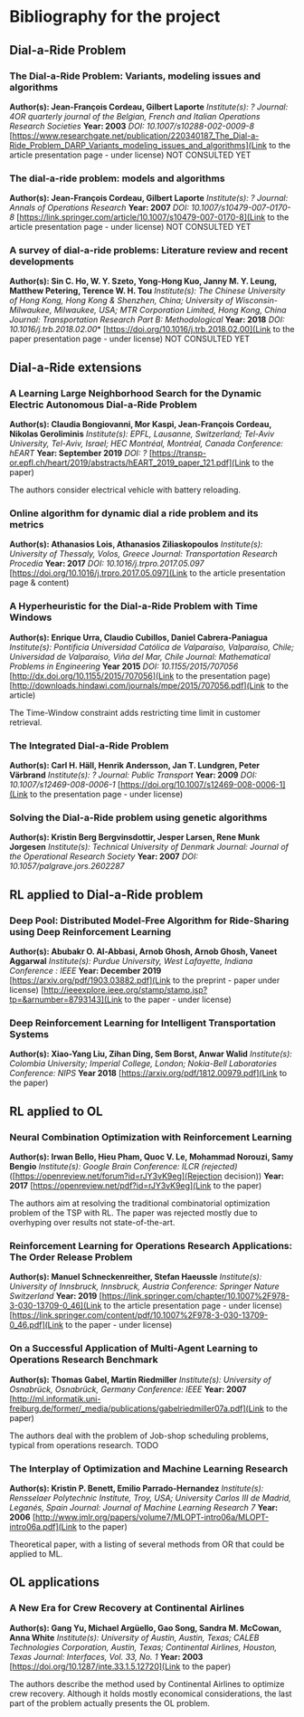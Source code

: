 # Bibliography for the project

## Dial-a-Ride Problem

### The Dial-a-Ride Problem: Variants, modeling issues and algorithms
**Author(s): Jean-François Cordeau, Gilbert Laporte**
*Institute(s): ?*
*Journal: 4OR quarterly journal of the Belgian, French and Italian Operations Research Societies*
**Year: 2003**
*DOI: 10.1007/s10288-002-0009-8*
[https://www.researchgate.net/publication/220340187_The_Dial-a-Ride_Problem_DARP_Variants_modeling_issues_and_algorithms](Link to the article presentation page - under license)
NOT CONSULTED YET

### The dial-a-ride problem: models and algorithms
**Author(s): Jean-François Cordeau, Gilbert Laporte**
*Institute(s): ?*
*Journal: Annals of Operations Research*
**Year: 2007**
*DOI:  10.1007/s10479-007-0170-8*
[https://link.springer.com/article/10.1007/s10479-007-0170-8](Link to the article presentation page - under license)
NOT CONSULTED YET

### A survey of dial-a-ride problems: Literature review and recent developments
**Author(s): Sin C. Ho, W. Y. Szeto, Yong-Hong Kuo, Janny M. Y. Leung, Matthew Petering, Terence W. H. Tou**
*Institute(s): The Chinese University of Hong Kong, Hong Kong & Shenzhen, China; University of Wisconsin-Milwaukee, Milwaukee, USA; MTR Corporation Limited, Hong Kong, China*
*Journal: Transportation Research Part B: Methodological*
**Year: 2018**
*DOI: 10.1016/j.trb.2018.02.00**
[https://doi.org/10.1016/j.trb.2018.02.00](Link to the paper presentation page - under license)
NOT CONSULTED YET

## Dial-a-Ride extensions

### A Learning Large Neighborhood Search for the Dynamic Electric Autonomous Dial-a-Ride Problem
**Author(s): Claudia Bongiovanni, Mor Kaspi, Jean-François Cordeau, Nikolas Geroliminis**
*Institute(s): EPFL, Lausanne, Switzerland; Tel-Aviv University, Tel-Aviv, Israel; HEC Montréal, Montréal, Canada*
*Conference: hEART*
**Year: September 2019**
*DOI: ?*
[https://transp-or.epfl.ch/heart/2019/abstracts/hEART_2019_paper_121.pdf](Link to the paper)

The authors consider electrical vehicle with battery reloading.

### Online algorithm for dynamic dial a ride problem and its metrics
**Author(s): Athanasios Lois, Athanasios Ziliaskopoulos**
*Institute(s): University of Thessaly, Volos, Greece*
*Journal: Transportation Research Procedia*
**Year: 2017**
*DOI: 10.1016/j.trpro.2017.05.097*
[https://doi.org/10.1016/j.trpro.2017.05.097](Link to the article presentation page & content)

### A Hyperheuristic for the Dial-a-Ride Problem with Time Windows
**Author(s): Enrique Urra, Claudio Cubillos, Daniel Cabrera-Paniagua**
*Institute(s): Pontificia Universidad Católica de Valparaíso, Valparaíso, Chile; Universidad de Valparaíso, Viña del Mar, Chile*
*Journal: Mathematical Problems in Engineering*
**Year 2015**
*DOI: 10.1155/2015/707056*
[http://dx.doi.org/10.1155/2015/707056](Link to the presentation page)
[http://downloads.hindawi.com/journals/mpe/2015/707056.pdf](Link to the article)

The Time-Window constraint adds restricting time limit in customer retrieval.

### The Integrated Dial-a-Ride Problem
**Author(s): Carl H. Häll, Henrik Andersson, Jan T. Lundgren, Peter Värbrand**
*Institute(s): ?*
*Journal: Public Transport*
**Year: 2009**
*DOI: 10.1007/s12469-008-0006-1*
[https://doi.org/10.1007/s12469-008-0006-1](Link to the presentation page - under license)




### Solving the Dial-a-Ride problem using genetic algorithms
**Author(s): Kristin Berg Bergvinsdottir, Jesper Larsen, Rene Munk Jorgesen**
*Institute(s): Technical University of Denmark*
*Journal: Journal of the Operational Research Society*
**Year: 2007**
*DOI: 10.1057/palgrave.jors.2602287*

## RL applied to Dial-a-Ride problem

### Deep Pool: Distributed Model-Free Algorithm for Ride-Sharing using Deep Reinforcement Learning
**Author(s): Abubakr O. Al-Abbasi, Arnob Ghosh, Arnob Ghosh, Vaneet Aggarwal**
*Institute(s): Purdue University, West Lafayette, Indiana*
*Conference : IEEE*
**Year: December 2019**
[https://arxiv.org/pdf/1903.03882.pdf](Link to the preprint - paper under license)
[http://ieeexplore.ieee.org/stamp/stamp.jsp?tp=&arnumber=8793143](Link to the paper - under license)

### Deep Reinforcement Learning for Intelligent Transportation Systems
**Author(s): Xiao-Yang Liu, Zihan Ding, Sem Borst, Anwar Walid**
*Institute(s): Colombia University; Imperial College, London; Nokia-Bell Laboratories*
*Conference: NIPS*
**Year 2018**
[https://arxiv.org/pdf/1812.00979.pdf](Link to the paper)

## RL applied to OL

### Neural Combination Optimization with Reinforcement Learning
**Author(s): Irwan Bello, Hieu Pham, Quoc V. Le, Mohammad Norouzi, Samy Bengio**
*Institute(s): Google Brain*
*Conference: ILCR (rejected)* ([https://openreview.net/forum?id=rJY3vK9eg](Rejection decision))
**Year: 2017**
[https://openreview.net/pdf?id=rJY3vK9eg](Link to the paper)

The authors aim at resolving the traditional combinatorial optimization problem of the TSP with RL.
The paper was rejected mostly due to overhyping over results not state-of-the-art.

### Reinforcement Learning for Operations Research Applications: The Order Release Problem
**Author(s): Manuel Schneckenreither, Stefan Haeussle**
*Institute(s): University of Innsbruck, Innsbruck, Austria*
*Conference: Springer Nature Switzerland*
**Year: 2019**
[https://link.springer.com/chapter/10.1007%2F978-3-030-13709-0_46](Link to the article presentation page - under license)
[https://link.springer.com/content/pdf/10.1007%2F978-3-030-13709-0_46.pdf](Link to the paper - under license)

### On a Successful Application of Multi-Agent Learning to Operations Research Benchmark
**Author(s): Thomas Gabel, Martin Riedmiller**
*Institute(s): University of Osnabrück, Osnabrück, Germany*
*Conference: IEEE*
**Year: 2007**
[http://ml.informatik.uni-freiburg.de/former/_media/publications/gabelriedmiller07a.pdf](Link to the paper)

The authors deal with the problem of Job-shop scheduling problems, typical from operations research. TODO

### The Interplay of Optimization and Machine Learning Research
**Author(s): Kristin P. Benett, Emilio Parrado-Hernandez**
*Institute(s): Rensselaer Polytechnic Institute, Troy, USA; University Carlos III de Madrid, Leganés, Spain*
*Journal: Journal of Machine Learning Research 7*
**Year: 2006**
[http://www.jmlr.org/papers/volume7/MLOPT-intro06a/MLOPT-intro06a.pdf](Link to the paper)

Theoretical paper, with a listing of several methods from OR that could be applied to ML.


## OL applications

### A New Era for Crew Recovery at Continental Airlines
**Author(s): Gang Yu, Michael Argüello, Gao Song, Sandra M. McCowan, Anna White**
*Institute(s): University of Austin, Austin, Texas; CALEB Technologies Corporation, Austin, Texas; Continental Airlines, Houston, Texas*
*Journal: Interfaces, Vol. 33, No. 1*
**Year: 2003**
[https://doi.org/10.1287/inte.33.1.5.12720](Link to the paper)

The authors describe the method used by Continental Airlines to optimize crew recovery.
Although it holds mostly economical considerations, the last part of the problem actually presents the OL problem.
